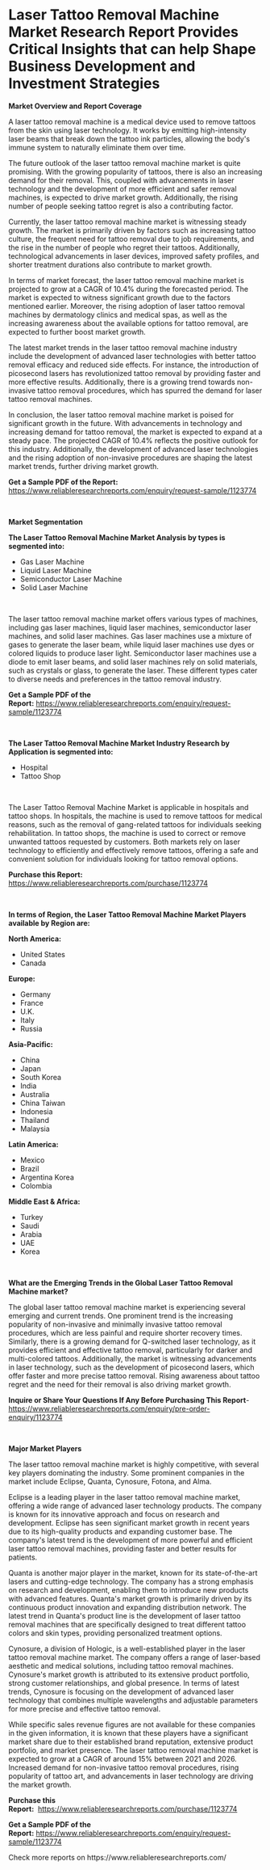 <p><h1>Laser Tattoo Removal Machine Market Research Report Provides Critical Insights that can help Shape Business Development and Investment Strategies</h1></p><p><strong>Market Overview and Report Coverage</strong></p>
<p><p>A laser tattoo removal machine is a medical device used to remove tattoos from the skin using laser technology. It works by emitting high-intensity laser beams that break down the tattoo ink particles, allowing the body's immune system to naturally eliminate them over time.</p><p>The future outlook of the laser tattoo removal machine market is quite promising. With the growing popularity of tattoos, there is also an increasing demand for their removal. This, coupled with advancements in laser technology and the development of more efficient and safer removal machines, is expected to drive market growth. Additionally, the rising number of people seeking tattoo regret is also a contributing factor.</p><p>Currently, the laser tattoo removal machine market is witnessing steady growth. The market is primarily driven by factors such as increasing tattoo culture, the frequent need for tattoo removal due to job requirements, and the rise in the number of people who regret their tattoos. Additionally, technological advancements in laser devices, improved safety profiles, and shorter treatment durations also contribute to market growth.</p><p>In terms of market forecast, the laser tattoo removal machine market is projected to grow at a CAGR of 10.4% during the forecasted period. The market is expected to witness significant growth due to the factors mentioned earlier. Moreover, the rising adoption of laser tattoo removal machines by dermatology clinics and medical spas, as well as the increasing awareness about the available options for tattoo removal, are expected to further boost market growth.</p><p>The latest market trends in the laser tattoo removal machine industry include the development of advanced laser technologies with better tattoo removal efficacy and reduced side effects. For instance, the introduction of picosecond lasers has revolutionized tattoo removal by providing faster and more effective results. Additionally, there is a growing trend towards non-invasive tattoo removal procedures, which has spurred the demand for laser tattoo removal machines.</p><p>In conclusion, the laser tattoo removal machine market is poised for significant growth in the future. With advancements in technology and increasing demand for tattoo removal, the market is expected to expand at a steady pace. The projected CAGR of 10.4% reflects the positive outlook for this industry. Additionally, the development of advanced laser technologies and the rising adoption of non-invasive procedures are shaping the latest market trends, further driving market growth.</p></p>
<p><strong>Get a Sample PDF of the Report:</strong> <a href="https://www.reliableresearchreports.com/enquiry/request-sample/1123774">https://www.reliableresearchreports.com/enquiry/request-sample/1123774</a></p>
<p>&nbsp;</p>
<p><strong>Market Segmentation</strong></p>
<p><strong>The Laser Tattoo Removal Machine Market Analysis by types is segmented into:</strong></p>
<p><ul><li>Gas Laser Machine</li><li>Liquid Laser Machine</li><li>Semiconductor Laser Machine</li><li>Solid Laser Machine</li></ul></p>
<p>&nbsp;</p>
<p><p>The laser tattoo removal machine market offers various types of machines, including gas laser machines, liquid laser machines, semiconductor laser machines, and solid laser machines. Gas laser machines use a mixture of gases to generate the laser beam, while liquid laser machines use dyes or colored liquids to produce laser light. Semiconductor laser machines use a diode to emit laser beams, and solid laser machines rely on solid materials, such as crystals or glass, to generate the laser. These different types cater to diverse needs and preferences in the tattoo removal industry.</p></p>
<p><strong>Get a Sample PDF of the Report:</strong>&nbsp;<a href="https://www.reliableresearchreports.com/enquiry/request-sample/1123774">https://www.reliableresearchreports.com/enquiry/request-sample/1123774</a></p>
<p>&nbsp;</p>
<p><strong>The Laser Tattoo Removal Machine Market Industry Research by Application is segmented into:</strong></p>
<p><ul><li>Hospital</li><li>Tattoo Shop</li></ul></p>
<p>&nbsp;</p>
<p><p>The Laser Tattoo Removal Machine Market is applicable in hospitals and tattoo shops. In hospitals, the machine is used to remove tattoos for medical reasons, such as the removal of gang-related tattoos for individuals seeking rehabilitation. In tattoo shops, the machine is used to correct or remove unwanted tattoos requested by customers. Both markets rely on laser technology to efficiently and effectively remove tattoos, offering a safe and convenient solution for individuals looking for tattoo removal options.</p></p>
<p><strong>Purchase this Report:</strong>&nbsp; <a href="https://www.reliableresearchreports.com/purchase/1123774">https://www.reliableresearchreports.com/purchase/1123774</a></p>
<p>&nbsp;</p>
<p><strong>In terms of Region, the Laser Tattoo Removal Machine Market Players available by Region are:</strong></p>
<p>
    <p> <strong> North America: </strong>
        <ul>
            <li>United States</li>
            <li>Canada</li>
        </ul>
        </p> 
    <p> <strong> Europe: </strong>
        <ul>
            <li>Germany</li>
            <li>France</li>
            <li>U.K.</li>
            <li>Italy</li>
            <li>Russia</li>
        </ul>
        </p> 
    <p> <strong> Asia-Pacific: </strong>
        <ul>
            <li>China</li>
            <li>Japan</li>
            <li>South Korea</li>
            <li>India</li>
            <li>Australia</li>
            <li>China Taiwan</li>
            <li>Indonesia</li>
            <li>Thailand</li>
            <li>Malaysia</li>
        </ul>
        </p> 
    <p> <strong> Latin America: </strong>
        <ul>
            <li>Mexico</li>
            <li>Brazil</li>
            <li>Argentina Korea</li>
            <li>Colombia</li>
        </ul>
        </p> 
    <p> <strong> Middle East & Africa: </strong>
        <ul>
            <li>Turkey</li>
            <li>Saudi</li>
            <li>Arabia</li>
            <li>UAE</li>
            <li>Korea</li>
        </ul>
    </p>
    </p>
<p>&nbsp;</p>
<p><strong>What are the Emerging Trends in the Global Laser Tattoo Removal Machine market?</strong></p>
<p><p>The global laser tattoo removal machine market is experiencing several emerging and current trends. One prominent trend is the increasing popularity of non-invasive and minimally invasive tattoo removal procedures, which are less painful and require shorter recovery times. Similarly, there is a growing demand for Q-switched laser technology, as it provides efficient and effective tattoo removal, particularly for darker and multi-colored tattoos. Additionally, the market is witnessing advancements in laser technology, such as the development of picosecond lasers, which offer faster and more precise tattoo removal. Rising awareness about tattoo regret and the need for their removal is also driving market growth.</p></p>
<p><strong>Inquire or Share Your Questions If Any Before Purchasing This Report</strong>- <a href="https://www.reliableresearchreports.com/enquiry/pre-order-enquiry/1123774">https://www.reliableresearchreports.com/enquiry/pre-order-enquiry/1123774</a></p>
<p>&nbsp;</p>
<p><strong>Major Market Players</strong></p>
<p><p>The laser tattoo removal machine market is highly competitive, with several key players dominating the industry. Some prominent companies in the market include Eclipse, Quanta, Cynosure, Fotona, and Alma.</p><p>Eclipse is a leading player in the laser tattoo removal machine market, offering a wide range of advanced laser technology products. The company is known for its innovative approach and focus on research and development. Eclipse has seen significant market growth in recent years due to its high-quality products and expanding customer base. The company's latest trend is the development of more powerful and efficient laser tattoo removal machines, providing faster and better results for patients.</p><p>Quanta is another major player in the market, known for its state-of-the-art lasers and cutting-edge technology. The company has a strong emphasis on research and development, enabling them to introduce new products with advanced features. Quanta's market growth is primarily driven by its continuous product innovation and expanding distribution network. The latest trend in Quanta's product line is the development of laser tattoo removal machines that are specifically designed to treat different tattoo colors and skin types, providing personalized treatment options.</p><p>Cynosure, a division of Hologic, is a well-established player in the laser tattoo removal machine market. The company offers a range of laser-based aesthetic and medical solutions, including tattoo removal machines. Cynosure's market growth is attributed to its extensive product portfolio, strong customer relationships, and global presence. In terms of latest trends, Cynosure is focusing on the development of advanced laser technology that combines multiple wavelengths and adjustable parameters for more precise and effective tattoo removal.</p><p>While specific sales revenue figures are not available for these companies in the given information, it is known that these players have a significant market share due to their established brand reputation, extensive product portfolio, and market presence. The laser tattoo removal machine market is expected to grow at a CAGR of around 15% between 2021 and 2026. Increased demand for non-invasive tattoo removal procedures, rising popularity of tattoo art, and advancements in laser technology are driving the market growth.</p></p>
<p><strong>Purchase this Report:</strong>&nbsp;&nbsp;<a href="https://www.reliableresearchreports.com/purchase/1123774">https://www.reliableresearchreports.com/purchase/1123774</a></p>
<p></p>
<p><strong>Get a Sample PDF of the Report:</strong>&nbsp;<a href="https://www.reliableresearchreports.com/enquiry/request-sample/1123774">https://www.reliableresearchreports.com/enquiry/request-sample/1123774</a></p>
<p>Check more reports on https://www.reliableresearchreports.com/</p>